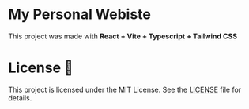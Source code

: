# My Personal Webiste

This project was made with **React + Vite + Typescript + Tailwind CSS**

# License 📄

This project is licensed under the MIT License. See the <a href="LICENSE" target="_blank">LICENSE</a> file for details.
